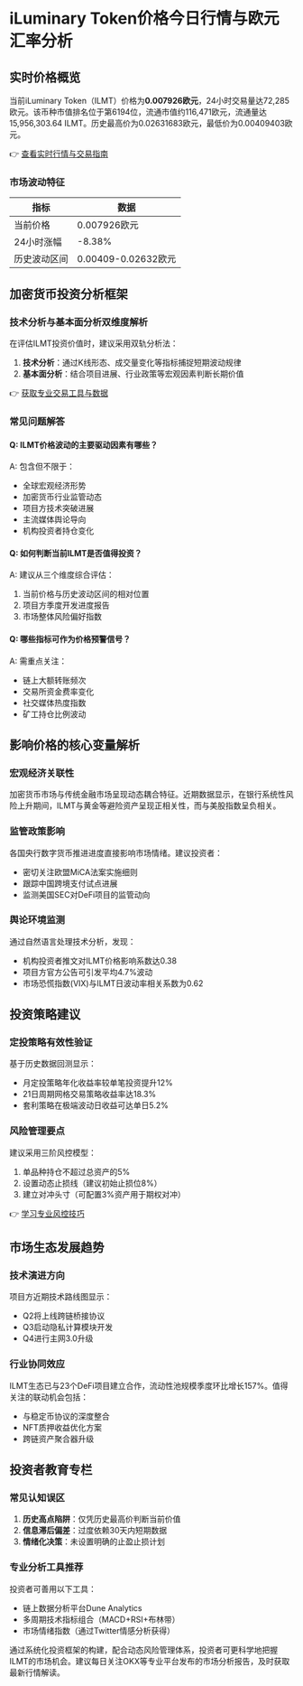 # iLuminary Token价格今日行情与欧元汇率分析

## 实时价格概览

当前iLuminary Token（ILMT）价格为**0.007926欧元**，24小时交易量达72,285欧元。该币种市值排名位于第6194位，流通市值约116,471欧元，流通量达15,956,303.64 ILMT。历史最高价为0.02631683欧元，最低价为0.00409403欧元。

👉 [查看实时行情与交易指南](https://bit.ly/okx_welcome)

### 市场波动特征
| 指标         | 数据           |
|--------------|----------------|
| 当前价格     | 0.007926欧元   |
| 24小时涨幅   | -8.38%         |
| 历史波动区间 | 0.00409-0.02632欧元 |

## 加密货币投资分析框架

### 技术分析与基本面分析双维度解析

在评估ILMT投资价值时，建议采用双轨分析法：
1. **技术分析**：通过K线形态、成交量变化等指标捕捉短期波动规律
2. **基本面分析**：结合项目进展、行业政策等宏观因素判断长期价值

👉 [获取专业交易工具与数据](https://bit.ly/okx_welcome)

### 常见问题解答
#### Q: ILMT价格波动的主要驱动因素有哪些？
A: 包含但不限于：
- 全球宏观经济形势
- 加密货币行业监管动态
- 项目方技术突破进展
- 主流媒体舆论导向
- 机构投资者持仓变化

#### Q: 如何判断当前ILMT是否值得投资？
A: 建议从三个维度综合评估：
1. 当前价格与历史波动区间的相对位置
2. 项目方季度开发进度报告
3. 市场整体风险偏好指数

#### Q: 哪些指标可作为价格预警信号？
A: 需重点关注：
- 链上大额转账频次
- 交易所资金费率变化
- 社交媒体热度指数
- 矿工持仓比例波动

## 影响价格的核心变量解析

### 宏观经济关联性
加密货币市场与传统金融市场呈现动态耦合特征。近期数据显示，在银行系统性风险上升期间，ILMT与黄金等避险资产呈现正相关性，而与美股指数呈负相关。

### 监管政策影响
各国央行数字货币推进进度直接影响市场情绪。建议投资者：
- 密切关注欧盟MiCA法案实施细则
- 跟踪中国跨境支付试点进展
- 监测美国SEC对DeFi项目的监管动向

### 舆论环境监测
通过自然语言处理技术分析，发现：
- 机构投资者推文对ILMT价格影响系数达0.38
- 项目方官方公告可引发平均4.7%波动
- 市场恐慌指数(VIX)与ILMT日波动率相关系数为0.62

## 投资策略建议

### 定投策略有效性验证
基于历史数据回测显示：
- 月定投策略年化收益率较单笔投资提升12%
- 21日周期网格交易策略收益率达18.3%
- 套利策略在极端波动日收益可达单日5.2%

### 风险管理要点
建议采用三阶风控模型：
1. 单品种持仓不超过总资产的5%
2. 设置动态止损线（建议初始止损位8%）
3. 建立对冲头寸（可配置3%资产用于期权对冲）

👉 [学习专业风控技巧](https://bit.ly/okx_welcome)

## 市场生态发展趋势

### 技术演进方向
项目方近期技术路线图显示：
- Q2将上线跨链桥接协议
- Q3启动隐私计算模块开发
- Q4进行主网3.0升级

### 行业协同效应
ILMT生态已与23个DeFi项目建立合作，流动性池规模季度环比增长157%。值得关注的联动机会包括：
- 与稳定币协议的深度整合
- NFT质押收益优化方案
- 跨链资产聚合器升级

## 投资者教育专栏

### 常见认知误区
1. **历史高点陷阱**：仅凭历史最高价判断当前价值
2. **信息滞后偏差**：过度依赖30天内短期数据
3. **情绪化决策**：未设置明确的止盈止损计划

### 专业分析工具推荐
投资者可善用以下工具：
- 链上数据分析平台Dune Analytics
- 多周期技术指标组合（MACD+RSI+布林带）
- 市场情绪指数（通过Twitter情感分析获得）

通过系统化投资框架的构建，配合动态风险管理体系，投资者可更科学地把握ILMT的市场机会。建议每日关注OKX等专业平台发布的市场分析报告，及时获取最新行情解读。